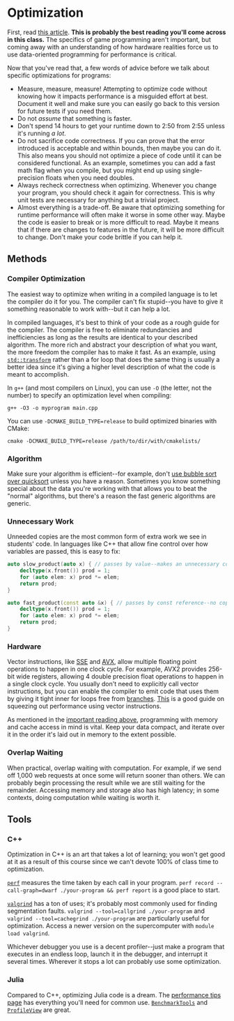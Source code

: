 ---
---

# Optimization

First, read [this article](http://gameprogrammingpatterns.com/data-locality.html). **This is probably the best reading you'll come across in this class.** The specifics of game programming aren't important, but coming away with an understanding of how hardware realities force us to use data-oriented programming for performance is critical.

Now that you've read that, a few words of advice before we talk about specific optimizations for programs:

- Measure, measure, measure! Attempting to optimize code without knowing how it impacts performance is a misguided effort at best. Document it well and make sure you can easily go back to this version for future tests if you need them. 
- Do not *assume* that something is faster.
- Don't spend 14 hours to get your runtime down to 2:50 from 2:55 unless it's running *a lot*.
- Do not sacrifice code correctness. If you can prove that the error introduced is acceptable and within bounds, then maybe you can do it. This also means you should not optimize a piece of code until it can be considered functional. As an example, sometimes you can add a fast math flag when you compile, but you might end up using single-precision floats when you need doubles. 
- Always recheck correctness when optimizing. Whenever you change your program, you should check it again for correctness. This is why unit tests are necessary for anything but a trivial project. 
- Almost everything is a trade-off. Be aware that optimizing something for runtime performance will often make it worse in some other way. Maybe the code is easier to break or is more difficult to read. Maybe it means that if there are changes to features in the future, it will be more difficult to change. Don't make your code brittle if you can help it. 




## Methods

### Compiler Optimization

The easiest way to optimize when writing in a compiled language is to let the compiler do it for you. The compiler can't fix stupid--you have to give it something reasonable to work with--but it can help a lot.

In compiled languages, it's best to think of your code as a rough guide for the compiler. The compiler is free to eliminate redundancies and inefficiencies as long as the results are identical to your described algorithm. The more rich and abstract your description of what you want, the more freedom the compiler has to make it fast. As an example, using [`std::transform`](https://en.cppreference.com/w/cpp/algorithm/transform) rather than a for loop that does the same thing is usually a better idea since it's giving a higher level description of what the code is meant to accomplish.

In `g++` (and most compilers on Linux), you can use `-O` (the letter, not the number) to specify an optimization level when compiling:

```shell
g++ -O3 -o myprogram main.cpp
```

You can use `-DCMAKE_BUILD_TYPE=release` to build optimized binaries with CMake:

```shell
cmake -DCMAKE_BUILD_TYPE=release /path/to/dir/with/cmakelists/
```

### Algorithm

Make sure your algorithm is efficient--for example, don't [use bubble sort over quicksort](https://www.youtube.com/watch?v=ZZuD6iUe3Pc) unless you have a reason. Sometimes you know something special about the data you're working with that allows you to beat the "normal" algorithms, but there's a reason the fast generic algorithms are generic.

### Unnecessary Work

Unneeded copies are the most common form of extra work we see in students' code. In languages like C++ that allow fine control over how variables are passed, this is easy to fix:

```c++
auto slow_product(auto x) { // passes by value--makes an unnecessary copy, slow
    decltype(x.front()) prod = 1;
    for (auto elem: x) prod *= elem;
    return prod;
}

auto fast_product(const auto &x) { // passes by const reference--no copy, fast
    decltype(x.front()) prod = 1;
    for (auto elem: x) prod *= elem;
    return prod;
}
```

### Hardware

Vector instructions, like [SSE](http://sci.tuomastonteri.fi/programming/sse) and [AVX](https://en.wikipedia.org/wiki/Advanced_Vector_Extensions), allow multiple floating point operations to happen in one clock cycle. For example, AVX2 provides 256-bit wide registers, allowing 4 double precision float operations to happen in a single clock cycle. You usually don't need to explicitly call vector instructions, but you can enable the compiler to emit code that uses them by giving it tight inner for loops free from [branches](https://en.wikipedia.org/wiki/Branch_(computer_science)). [This](http://walkingrandomly.com/?p=3378) is a good guide on squeezing out performance using vector instructions.

As mentioned in the [important reading above](http://gameprogrammingpatterns.com/data-locality.html), programming with memory and cache access in mind is vital. Keep your data compact, and iterate over it in the order it's laid out in memory to the extent possible.

### Overlap Waiting

When practical, overlap waiting with computation. For example, if we send off 1,000 web requests at once some will return sooner than others. We can probably begin processing the result while we are still waiting for the remainder. Accessing memory and storage also has high latency; in some contexts, doing computation while waiting is worth it.



## Tools

### C++

Optimization in C++ is an art that takes a lot of learning; you won't get good at it as a result of this course since we can't devote 100% of class time to optimization.

[`perf`](https://access.redhat.com/documentation/en-us/red_hat_enterprise_linux/8/html/monitoring_and_managing_system_status_and_performance/recording-and-analyzing-performance-profiles-with-perf_monitoring-and-managing-system-status-and-performance) measures the time taken by each call in your program. `perf record --call-graph=dwarf ./your-program && perf report` is a good place to start.

[`valgrind`](https://valgrind.org/docs/manual/quick-start.html) has a ton of uses; it's probably most commonly used for finding segmentation faults. `valgrind --tool=callgrind ./your-program` and `valgrind --tool=cachegrind ./your-program` are particularly useful for optimization. Access a newer version on the supercomputer with `module load valgrind`.

Whichever debugger you use is a decent profiler--just make a program that executes in an endless loop, launch it in the debugger, and interrupt it several times. Wherever it stops a lot can probably use some optimization.

### Julia

Compared to C++, optimizing Julia code is a dream. The [performance tips page](https://docs.julialang.org/en/v1/manual/performance-tips/) has everything you'll need for common use. [`BenchmarkTools`](https://github.com/JuliaCI/BenchmarkTools.jl) and [`ProfileView`](https://github.com/timholy/ProfileView.jl) are great.

<!-- TODO: add that profiling video, but updated with code that doesn't just give away the answer -->
